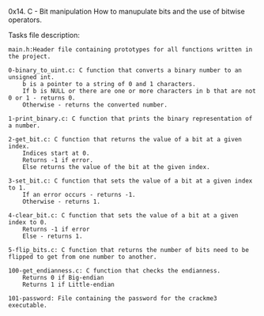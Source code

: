 0x14. C - Bit manipulation
	How to manupulate bits and the use of bitwise operators.

Tasks file description:

    main.h:Header file containing prototypes for all functions written in the project.

    0-binary_to_uint.c: C function that converts a binary number to an unsigned int.
        b is a pointer to a string of 0 and 1 characters.
        If b is NULL or there are one or more characters in b that are not 0 or 1 - returns 0.
        Otherwise - returns the converted number.

    1-print_binary.c: C function that prints the binary representation of a number.

    2-get_bit.c: C function that returns the value of a bit at a given index.
        Indices start at 0.
        Returns -1 if error.
        Else returns the value of the bit at the given index.

    3-set_bit.c: C function that sets the value of a bit at a given index to 1.
        If an error occurs - returns -1.
        Otherwise - returns 1.

    4-clear_bit.c: C function that sets the value of a bit at a given index to 0.
        Returns -1 if error
        Else - returns 1.

    5-flip_bits.c: C function that returns the number of bits need to be flipped to get from one number to another.

    100-get_endianness.c: C function that checks the endianness.
        Returns 0 if Big-endian
        Returns 1 if Little-endian

    101-password: File containing the password for the crackme3 executable.
